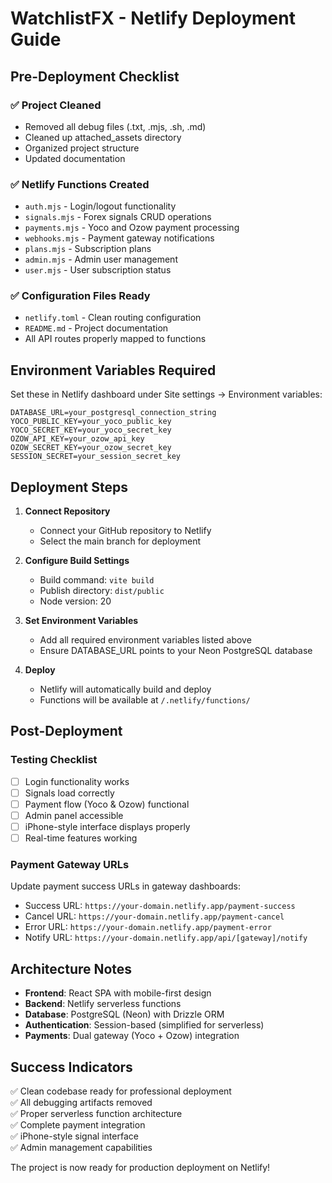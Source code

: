 # WatchlistFX - Netlify Deployment Guide

## Pre-Deployment Checklist

### ✅ Project Cleaned
- Removed all debug files (.txt, .mjs, .sh, .md)
- Cleaned up attached_assets directory
- Organized project structure
- Updated documentation

### ✅ Netlify Functions Created
- `auth.mjs` - Login/logout functionality
- `signals.mjs` - Forex signals CRUD operations  
- `payments.mjs` - Yoco and Ozow payment processing
- `webhooks.mjs` - Payment gateway notifications
- `plans.mjs` - Subscription plans
- `admin.mjs` - Admin user management
- `user.mjs` - User subscription status

### ✅ Configuration Files Ready
- `netlify.toml` - Clean routing configuration
- `README.md` - Project documentation
- All API routes properly mapped to functions

## Environment Variables Required

Set these in Netlify dashboard under Site settings → Environment variables:

```
DATABASE_URL=your_postgresql_connection_string
YOCO_PUBLIC_KEY=your_yoco_public_key  
YOCO_SECRET_KEY=your_yoco_secret_key
OZOW_API_KEY=your_ozow_api_key
OZOW_SECRET_KEY=your_ozow_secret_key
SESSION_SECRET=your_session_secret_key
```

## Deployment Steps

1. **Connect Repository**
   - Connect your GitHub repository to Netlify
   - Select the main branch for deployment

2. **Configure Build Settings**
   - Build command: `vite build`
   - Publish directory: `dist/public`
   - Node version: 20

3. **Set Environment Variables**
   - Add all required environment variables listed above
   - Ensure DATABASE_URL points to your Neon PostgreSQL database

4. **Deploy**
   - Netlify will automatically build and deploy
   - Functions will be available at `/.netlify/functions/`

## Post-Deployment

### Testing Checklist
- [ ] Login functionality works
- [ ] Signals load correctly
- [ ] Payment flow (Yoco & Ozow) functional
- [ ] Admin panel accessible
- [ ] iPhone-style interface displays properly
- [ ] Real-time features working

### Payment Gateway URLs
Update payment success URLs in gateway dashboards:
- Success URL: `https://your-domain.netlify.app/payment-success`
- Cancel URL: `https://your-domain.netlify.app/payment-cancel`
- Error URL: `https://your-domain.netlify.app/payment-error`
- Notify URL: `https://your-domain.netlify.app/api/[gateway]/notify`

## Architecture Notes

- **Frontend**: React SPA with mobile-first design
- **Backend**: Netlify serverless functions
- **Database**: PostgreSQL (Neon) with Drizzle ORM
- **Authentication**: Session-based (simplified for serverless)
- **Payments**: Dual gateway (Yoco + Ozow) integration

## Success Indicators

✅ Clean codebase ready for professional deployment  
✅ All debugging artifacts removed  
✅ Proper serverless function architecture  
✅ Complete payment integration  
✅ iPhone-style signal interface  
✅ Admin management capabilities

The project is now ready for production deployment on Netlify!